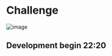 # Challenge

![image](https://user-images.githubusercontent.com/50907344/83289096-c94b6b80-a1e4-11ea-9601-221d02cdea21.png)


## Development begin 22:20
